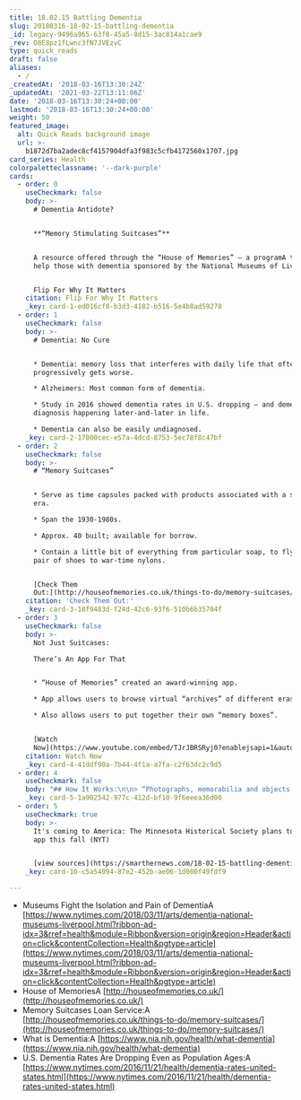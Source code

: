 ```yaml
---
title: 18.02.15 Battling Dementia
slug: 20180316-18-02-15-battling-dementia
_id: legacy-9496a965-63f0-45a5-8d15-3ac814a1cae9
_rev: O8E8pz1fLwnc3fN7JVEzvC
type: quick_reads
draft: false
aliases:
  - /
_createdAt: '2018-03-16T13:30:24Z'
_updatedAt: '2021-03-22T13:11:06Z'
date: '2018-03-16T13:30:24+00:00'
lastmod: '2018-03-16T13:30:24+00:00'
weight: 50
featured_image:
  alt: Quick Reads background image
  url: >-
    b1872d7ba2adec8cf4157904dfa3f983c5cfb4172560x1707.jpg
card_series: Health
colorpaletteclassname: '--dark-purple'
cards:
  - order: 0
    useCheckmark: false
    body: >-
      # Dementia Antidote?


      **“Memory Stimulating Suitcases”**


      A resource offered through the “House of Memories” – a programA to try to
      help those with dementia sponsored by the National Museums of Liverpool.


      Flip For Why It Matters
    citation: Flip For Why It Matters
    _key: card-1-ed016cf0-b3d3-4182-b516-5e4b8ad59278
  - order: 1
    useCheckmark: false
    body: >-
      # Dementia: No Cure


      * Dementia: memory loss that interferes with daily life that often
      progressively gets worse.

      * Alzheimers: Most common form of dementia.

      * Study in 2016 showed dementia rates in U.S. dropping – and dementia
      diagnosis happening later-and-later in life.

      * Dementia can also be easily undiagnosed.
    _key: card-2-17000cec-e57a-4dcd-8753-5ec78f8c47bf
  - order: 2
    useCheckmark: false
    body: >-
      # “Memory Suitcases”


      * Serve as time capsules packed with products associated with a specific
      era.

      * Span the 1930-1980s.

      * Approx. 40 built; available for borrow.

      * Contain a little bit of everything from particular soap, to flyers, a
      pair of shoes to war-time nylons.


      [Check Them
      Out:](http://houseofmemories.co.uk/things-to-do/memory-suitcases/)
    citation: 'Check Them Out:'
    _key: card-3-18f9483d-f24d-42c6-93f6-510b6b35704f
  - order: 3
    useCheckmark: false
    body: >-
      Not Just Suitcases:  

      There’s An App For That


      * “House of Memories” created an award-winning app.

      * App allows users to browse virtual “archives” of different eras.

      * Also allows users to put together their own “memory boxes”.


      [Watch
      Now](https://www.youtube.com/embed/TJrJBRSRyj0?enablejsapi=1&autoplay=1&rel=0)
    citation: Watch Now
    _key: card-4-41ddf90a-7b44-4f1a-a7fa-c2f63dc2c9d5
  - order: 4
    useCheckmark: false
    body: "## How It Works:\n\n> “Photographs, memorabilia and objects a\x14 be they the actual items or images of them on apps a\x14 help rekindle memories in people with dementia and lead them to start conversations.”  \n  \n  \n  \nMuseums Fight the Isolation and Pain of Dementia, NYT, Mar. 11, 2018"
    _key: card-5-1a902542-977c-412d-bf10-9f6eeea36d00
  - order: 5
    useCheckmark: true
    body: >-
      It's coming to America: The Minnesota Historical Society plans to offer an
      app this fall (NYT)


      [view sources](https://smarthernews.com/18-02-15-battling-dementia/)
    _key: card-10-c5a54094-87e2-452b-ae06-1d000f49fdf9

---
```

* Museums Fight the Isolation and Pain of DementiaA [https://www.nytimes.com/2018/03/11/arts/dementia-national-museums-liverpool.html?ribbon-ad-idx=3&rref=health&module=Ribbon&version=origin&region=Header&action=click&contentCollection=Health&pgtype=article](https://www.nytimes.com/2018/03/11/arts/dementia-national-museums-liverpool.html?ribbon-ad-idx=3&rref=health&module=Ribbon&version=origin&region=Header&action=click&contentCollection=Health&pgtype=article)
* House of MemoriesA [http://houseofmemories.co.uk/](http://houseofmemories.co.uk/)
* Memory Suitcases Loan Service:A [http://houseofmemories.co.uk/things-to-do/memory-suitcases/](http://houseofmemories.co.uk/things-to-do/memory-suitcases/)
* What is Dementia:A [https://www.nia.nih.gov/health/what-dementia](https://www.nia.nih.gov/health/what-dementia)
* U.S. Dementia Rates Are Dropping Even as Population Ages:A [https://www.nytimes.com/2016/11/21/health/dementia-rates-united-states.html](https://www.nytimes.com/2016/11/21/health/dementia-rates-united-states.html)